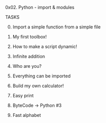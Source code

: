 0x02. Python - import & modules

TASKS

0. Import a simple function from a simple file

1. My first toolbox!

2. How to make a script dynamic!

3. Infinite addition

4. Who are you?

5. Everything can be imported

6. Build my own calculator!

7. Easy print

8. ByteCode -> Python #3

9. Fast alphabet
